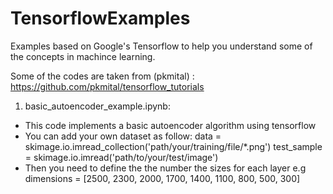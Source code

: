 # TensorflowExamples
Examples based on Google's Tensorflow to help you understand some of the concepts in machince learning.


Some of the codes are taken from (pkmital) : https://github.com/pkmital/tensorflow_tutorials

1. basic_autoencoder_example.ipynb:
- This code implements a basic autoencoder algorithm using tensorflow
- You can add your own dataset as follow:
    data = skimage.io.imread_collection('path/your/training/file/*.png')
   test_sample = skimage.io.imread('path/to/your/test/image')
- Then you need to define the the number the sizes for each layer 
    e.g dimensions = [2500, 2300, 2000, 1700, 1400, 1100, 800, 500, 300]
 
